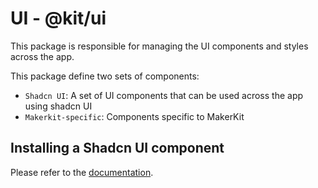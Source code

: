 # UI - @kit/ui

This package is responsible for managing the UI components and styles across the app.

This package define two sets of components:

- `Shadcn UI`: A set of UI components that can be used across the app using shadcn UI
- `Makerkit-specific`: Components specific to MakerKit

## Installing a Shadcn UI component

 Please refer to the [documentation](https://audiencelab.io/docs/next-supabase-turbo/components/shadcn).